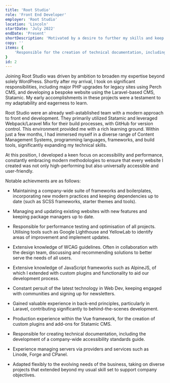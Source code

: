 ```yaml
---
title: 'Root Studio'
role: 'Front End Developer'
employer: 'Root Studio'
location: 'Lincoln'
startDate: 'July 2022'
endDate: 'Present'
shortDescription: 'Motivated by a desire to further my skills and keep up with the rapidly evolving field of Web Development, I sought out a new opportunity and joined the experienced team at Root Studio. This move proved to be a pivotal step in my career, allowing me to elevate my development skills significantly. At Root Studio, I engaged with a variety of new languages and frameworks, tackling fresh challenges that broadened my technical expertise and problem-solving abilities.'
copy: ''
items: {
    'Responsible for the creation of technical documentation, including the creation of a company wide accessibility standards document.'
}
id: 2
---
```


Joining Root Studio was driven by ambition to broaden my expertise beyond solely WordPress. Shortly after my arrival, I took on significant responsibilities, including major PHP upgrades for legacy sites using Perch CMS, and developing a bespoke website using the Laravel-based CMS, Statamic. My early accomplishments in these projects were a testament to my adaptability and eagerness to learn.

Root Studio were an already well-astablished team with a modern approach to front end development. They primarily utilized Statamic and leveraged Webpack/Laravel Mix for their build processes, with GitHub for version control. This environment provided me with a rich learning ground. Within just a few months, I had immersed myself in a diverse range of Content Management Systems, programming languages, frameworks, and build tools, significantly expanding my technical skills.

At this position, I developed a keen focus on accessibility and performance, constantly embracing modern methodologies to ensure that every website I created was not only high-performing but also universally accessible and user-friendly.

Notable achievments are as follows:

- Maintaining a company-wide suite of frameworks and boilerplates, incorporating new modern practices and keeping dependencies up to date (such as SCSS frameworks, starter themes and tools).

- Managing and updating existing websites with new features and keeping package managers up to date.

- Responsible for performance testing and optimisation of all projects. Utilising tools such as Google Lighthouse and YellowLab to identify areas of improvement and implement updates.

- Extensive knowledge of WCAG guidelines. Often in collaboration with the design team, discussing and recommending solutions to better serve the needs of all users.

- Extensive knowledge of JavaScript frameworks such as AlpineJS, of which I extended with custom plugins and functionality to aid our development process.

- Constant persuit of the latest technology in Web Dev, keeping engaged with communities and signing up for newsletters.

- Gained valuable experience in back-end principles, particularly in Laravel, contributing significantly to behind-the-scenes development.

- Production experience within the Vue framework, for the creation of custom plugins and add-ons for Statamic CMS.

- Responsible for creating technical documentation, including the development of a company-wide accessibility standards guide.

- Experience managing servers via providers and services such as Linode, Forge and CPanel.

- Adapted flexibly to the evolving needs of the business, taking on diverse projects that extended beyond my usual skill set to support company objectives.